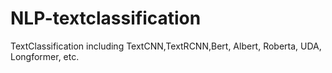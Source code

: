 # NLP-textclassification
TextClassification including TextCNN,TextRCNN,Bert, Albert, Roberta, UDA, Longformer, etc. 
